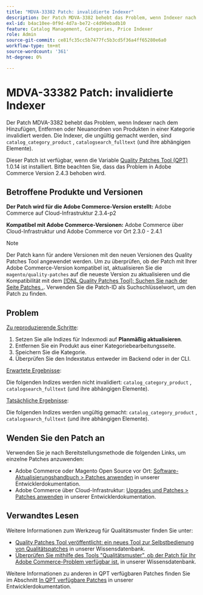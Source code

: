 ```yaml
---
title: "MDVA-33382 Patch: invalidierte Indexer"
description: Der Patch MDVA-3382 behebt das Problem, wenn Indexer nach dem Hinzufügen, Entfernen oder Neuanordnen von Produkten in einer Kategorie invalidiert werden. Die ungültigen Indexer sind "catalog_category_product" , "catalogsearch_fulltext"(und ihre abhängigen Elemente).
exl-id: b4ac10ee-0f9d-4d7a-be72-c4d90ebadb10
feature: Catalog Management, Categories, Price Indexer
role: Admin
source-git-commit: ce81fc35cc5b7477fc5b3cd5f36a4ff65280e6a0
workflow-type: tm+mt
source-wordcount: '361'
ht-degree: 0%

---
```


# MDVA-33382 Patch: invalidierte Indexer

Der Patch MDVA-3382 behebt das Problem, wenn Indexer nach dem Hinzufügen, Entfernen oder Neuanordnen von Produkten in einer Kategorie invalidiert werden. Die Indexer, die ungültig gemacht werden, sind `catalog_category_product` , `catalogsearch_fulltext` (und ihre abhängigen Elemente).

Dieser Patch ist verfügbar, wenn die Variable [Quality Patches Tool (QPT)](https://devdocs.magento.com/guides/v2.4/comp-mgr/patching.html#mqp) 1.0.14 ist installiert. Bitte beachten Sie, dass das Problem in Adobe Commerce Version 2.4.3 behoben wird.

## Betroffene Produkte und Versionen

**Der Patch wird für die Adobe Commerce-Version erstellt:** Adobe Commerce auf Cloud-Infrastruktur 2.3.4-p2

**Kompatibel mit Adobe Commerce-Versionen:** Adobe Commerce über Cloud-Infrastruktur und Adobe Commerce vor Ort 2.3.0 - 2.4.1

>[!NOTE]
>
>Der Patch kann für andere Versionen mit den neuen Versionen des Quality Patches Tool angewendet werden. Um zu überprüfen, ob der Patch mit Ihrer Adobe Commerce-Version kompatibel ist, aktualisieren Sie die `magento/quality-patches` auf die neueste Version zu aktualisieren und die Kompatibilität mit dem [[!DNL Quality Patches Tool]: Suchen Sie nach der Seite Patches .](https://devdocs.magento.com/quality-patches/tool.html#patch-grid). Verwenden Sie die Patch-ID als Suchschlüsselwort, um den Patch zu finden.

## Problem

<u>Zu reproduzierende Schritte</u>:

1. Setzen Sie alle Indizes für Indexmodi auf **Planmäßig aktualisieren**.
1. Entfernen Sie ein Produkt aus einer Kategoriebearbeitungsseite.
1. Speichern Sie die Kategorie.
1. Überprüfen Sie den Indexstatus entweder im Backend oder in der CLI.

<u>Erwartete Ergebnisse</u>:

Die folgenden Indizes werden nicht invalidiert: `catalog_category_product` , `catalogsearch_fulltext` (und ihre abhängigen Elemente).

<u>Tatsächliche Ergebnisse</u>:

Die folgenden Indizes werden ungültig gemacht: `catalog_category_product` , `catalogsearch_fulltext` (und ihre abhängigen Elemente).

## Wenden Sie den Patch an

Verwenden Sie je nach Bereitstellungsmethode die folgenden Links, um einzelne Patches anzuwenden:

* Adobe Commerce oder Magento Open Source vor Ort: [Software-Aktualisierungshandbuch > Patches anwenden](https://devdocs.magento.com/guides/v2.4/comp-mgr/patching/mqp.html) in unserer Entwicklerdokumentation.
* Adobe Commerce über Cloud-Infrastruktur: [Upgrades und Patches > Patches anwenden](https://devdocs.magento.com/cloud/project/project-patch.html) in unserer Entwicklerdokumentation.

## Verwandtes Lesen

Weitere Informationen zum Werkzeug für Qualitätsmuster finden Sie unter:

* [Quality Patches Tool veröffentlicht: ein neues Tool zur Selbstbedienung von Qualitätspatches](/help/announcements/adobe-commerce-announcements/magento-quality-patches-released-new-tool-to-self-serve-quality-patches.md) in unserer Wissensdatenbank.
* [Überprüfen Sie mithilfe des Tools &quot;Qualitätsmuster&quot;, ob der Patch für Ihr Adobe Commerce-Problem verfügbar ist.](/help/support-tools/patches-available-in-qpt-tool/check-patch-for-magento-issue-with-magento-quality-patches.md) in unserer Wissensdatenbank.

Weitere Informationen zu anderen in QPT verfügbaren Patches finden Sie im Abschnitt [In QPT verfügbare Patches](https://devdocs.magento.com/quality-patches/tool.html#patch-grid) in unserer Entwicklerdokumentation.
